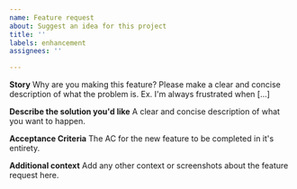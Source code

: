 ```yaml
---
name: Feature request
about: Suggest an idea for this project
title: ''
labels: enhancement
assignees: ''

---
```

**Story**
Why are you making this feature? Please make a clear and concise description of what the problem is. Ex. I'm always frustrated when [...]

**Describe the solution you'd like**
A clear and concise description of what you want to happen.

**Acceptance Criteria**
The AC for the new feature to be completed in it's entirety. 

**Additional context**
Add any other context or screenshots about the feature request here.
